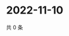 # 2022-11-10

共 0 条

<!-- BEGIN WEIBO -->
<!-- 最后更新时间 Thu Nov 10 2022 01:12:33 GMT+0800 (China Standard Time) -->

<!-- END WEIBO -->
